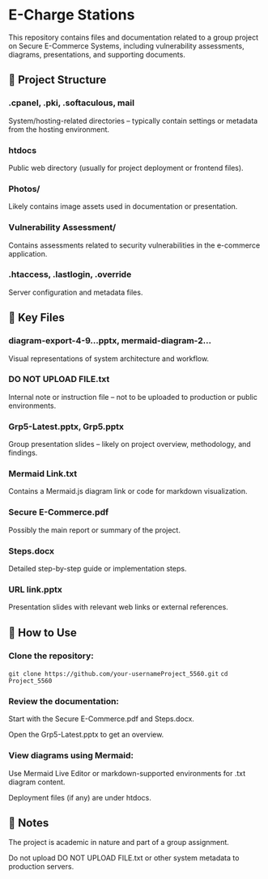 # E-Charge Stations
This repository contains files and documentation related to a group project on Secure E-Commerce Systems, including vulnerability assessments, diagrams, presentations, and supporting documents.

## 📁 Project Structure
### .cpanel, .pki, .softaculous, mail
System/hosting-related directories – typically contain settings or metadata from the hosting environment.

### htdocs
Public web directory (usually for project deployment or frontend files).

### Photos/
Likely contains image assets used in documentation or presentation.

### Vulnerability Assessment/
Contains assessments related to security vulnerabilities in the e-commerce application.

### .htaccess, .lastlogin, .override
Server configuration and metadata files.

## 📄 Key Files
### diagram-export-4-9...pptx, mermaid-diagram-2...
Visual representations of system architecture and workflow.

### DO NOT UPLOAD FILE.txt
Internal note or instruction file – not to be uploaded to production or public environments.

### Grp5-Latest.pptx, Grp5.pptx
Group presentation slides – likely on project overview, methodology, and findings.

### Mermaid Link.txt
Contains a Mermaid.js diagram link or code for markdown visualization.

### Secure E-Commerce.pdf
Possibly the main report or summary of the project.

### Steps.docx
Detailed step-by-step guide or implementation steps.

### URL link.pptx
Presentation slides with relevant web links or external references.

## 🚀 How to Use
### Clone the repository:

``` git clone https://github.com/your-usernameProject_5560.git ```
``` cd Project_5560 ```
### Review the documentation:

Start with the Secure E-Commerce.pdf and Steps.docx.

Open the Grp5-Latest.pptx to get an overview.

### View diagrams using Mermaid:

Use Mermaid Live Editor or markdown-supported environments for .txt diagram content.

Deployment files (if any) are under htdocs.

## 📌 Notes
The project is academic in nature and part of a group assignment.

Do not upload DO NOT UPLOAD FILE.txt or other system metadata to production servers.